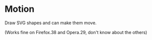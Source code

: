 # Motion

Draw SVG shapes and can make them move.

(Works fine on Firefox.38 and Opera.29, don't know about the others)
